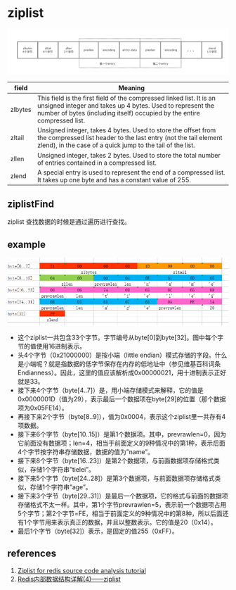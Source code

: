 # ziplist

![](../images/redis/ziplist/1.png)

| field | Meaning |
| --- | --- |
| zlbytes | This field is the first field of the compressed linked list. It is an unsigned integer and takes up 4 bytes. Used to represent the number of bytes (including itself) occupied by the entire compressed list. |
| zltail | Unsigned integer, takes 4 bytes. Used to store the offset from the compressed list header to the last entry (not the tail element zlend), in the case of a quick jump to the tail of the list. |
| zllen | Unsigned integer, takes 2 bytes. Used to store the total number of entries contained in a compressed list. |
| zlend | A special entry is used to represent the end of a compressed list. It takes up one byte and has a constant value of 255. |

## ziplistFind

ziplist 查找数据的时候是通过遍历进行查找。

## example

![](../images/redis/ziplist/2.png)

- 这个ziplist一共包含33个字节。字节编号从byte[0]到byte[32]。图中每个字节的值使用16进制表示。
- 头4个字节（0x21000000）是按小端（little endian）模式存储的<zlbytes>字段。什么是小端呢？就是指数据的低字节保存在内存的低地址中（参见维基百科词条Endianness）。因此，这里<zlbytes>的值应该解析成0x00000021，用十进制表示正好就是33。
- 接下来4个字节（byte[4..7]）是<zltail>，用小端存储模式来解释，它的值是0x0000001D（值为29），表示最后一个数据项在byte[29]的位置（那个数据项为0x05FE14）。
- 再接下来2个字节（byte[8..9]），值为0x0004，表示这个ziplist里一共存有4项数据。
- 接下来6个字节（byte[10..15]）是第1个数据项。其中，prevrawlen=0，因为它前面没有数据项；len=4，相当于前面定义的9种情况中的第1种，表示后面4个字节按字符串存储数据，数据的值为”name”。
- 接下来8个字节（byte[16..23]）是第2个数据项，与前面数据项存储格式类似，存储1个字符串”tielei”。
- 接下来5个字节（byte[24..28]）是第3个数据项，与前面数据项存储格式类似，存储1个字符串”age”。
- 接下来3个字节（byte[29..31]）是最后一个数据项，它的格式与前面的数据项存储格式不太一样。其中，第1个字节prevrawlen=5，表示前一个数据项占用5个字节；第2个字节=FE，相当于前面定义的9种情况中的第8种，所以后面还有1个字节用来表示真正的数据，并且以整数表示。它的值是20（0x14）。
- 最后1个字节（byte[32]）表示<zlend>，是固定的值255（0xFF）。

## references

1. [Ziplist for redis source code analysis tutorial](https://developpaper.com/ziplist-for-redis-source-code-analysis-tutorial/)
1. [Redis内部数据结构详解(4)——ziplist](http://zhangtielei.com/posts/blog-redis-ziplist.html)